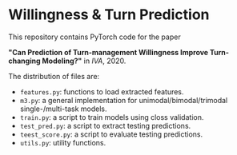 # Willingness & Turn Prediction

This repository contains PyTorch code for the paper 

**"Can Prediction of Turn-management Willingness Improve Turn-changing Modeling?"** in *IVA*, 2020.

The distribution of files are:
- `features.py`: functions to load extracted features.
- `m3.py`: a general implementation for unimodal/bimodal/trimodal single-/multi-task models.
- `train.py`: a script to train models using closs validation.
- `test_pred.py`: a script to extract testing predictions.
- `teest_score.py`: a script to evaluate testing predictions.
- `utils.py`: utility functions.
